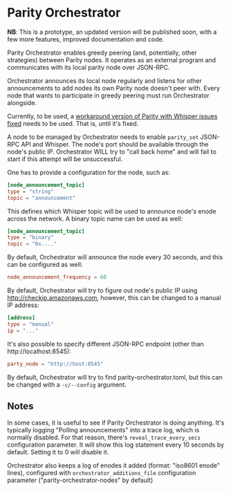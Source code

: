 # Parity Orchestrator

**NB**: This is a prototype, an updated version will be published soon, with a few
more features, improved documentation and code.

Parity Orchestrator enables greedy peering (and, potentially, other strategies)
between Parity nodes. It operates as an external program and communicates
with its local parity node over JSON-RPC.

Orchestrator announces its local node regularly and listens for other announcements
to add nodes its own Parity node doesn't peer with. Every node that wants to participate
in greedy peering must run Orchestrator alongside.

Currently, to be used, a [workaround version of Parity with Whisper issues fixed](https://github.com/poanetwork/parity/tree/disable-parity-whisper-extensions)
needs to be used. That is, until it's fixed.

A node to be managed by Orchestrator needs to enable `parity_set` JSON-RPC API and Whisper. The node's port should be available through
the node's public IP. Orchestrator WILL try to "call back home" and will fail to start if this attempt will be unsuccessful.

One has to provide a configuration for the node, such as:

```toml
[node_announcement_topic]
type = "string"
topic = "announcement"
```

This defines which Whisper topic will be used to announce node's enode across the network. A binary
topic name can be used as well:

```toml
[node_announcement_topic]
type = "binary"
topic = "0x...."
```

By default, Orchestrator will announce the node every 30 seconds, and this can be configured as well:

```toml
node_announcement_frequency = 60
```

By default, Orchestrator will try to figure out node's public IP using http://checkip.amazonaws.com, however,
this can be changed to a manual IP address:

```toml
[address]
type = "manual"
ip = "..."
```

It's also possible to specify different JSON-RPC endpoint (other than http://localhost:8545):

```toml
party_node = "http://host:8545"
```

By default, Orchestrator will try to find parity-orchestrator.toml, but this can be changed with a `-c/--config` argument.

## Notes

In some cases, it is useful to see if Parity Orchestrator is doing anything. It's typically logging
"Polling announcements" into a trace log, which is normally disabled. For that reason, there's `reveal_trace_every_secs`
configuration parameter. It will show this log statement every 10 seconds by default. Setting it to 0 will disable it.

Orchestrator also keeps a log of enodes it added (format: "iso8601 enode" lines), configured with
`orchestrator_additions_file` configuration parameter ("parity-orchestrator-nodes" by default)

